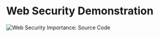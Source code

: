 # Web Security Demonstration

![Web Security Importance: Source Code](https://drive.google.com/file/d/1eyyUXk27Qyo9rsZNqtJxEHivzIGCSjdk/view?usp=sharing)
